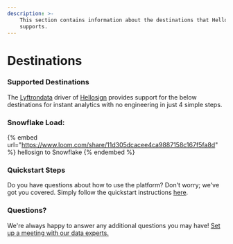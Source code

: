 ```yaml
---
description: >-
    This section contains information about the destinations that Hellosign
    supports.
---
```


# Destinations

### Supported Destinations

The [Lyftrondata](https://www.lyftrondata.com/) driver of [Hellosign](https://www.lyftrondata.com/integration/hellosign/) provides support for the below destinations for instant analytics with no engineering in just 4 simple steps.

### Snowflake Load:

{% embed url="https://www.loom.com/share/11d305dcacee4ca9887158c167f5fa8d" %}
hellosign to Snowflake
{% endembed %}

### Quickstart Steps

Do you have questions about how to use the platform? Don't worry; we've got you covered. Simply follow the quickstart instructions [here](../../../quickstart-steps.md).

### Questions? <a href="#questions" id="questions"></a>

We're always happy to answer any additional questions you may have! [Set up a meeting with our data experts.](https://www.lyftrondata.com/book-a-meeting/)
